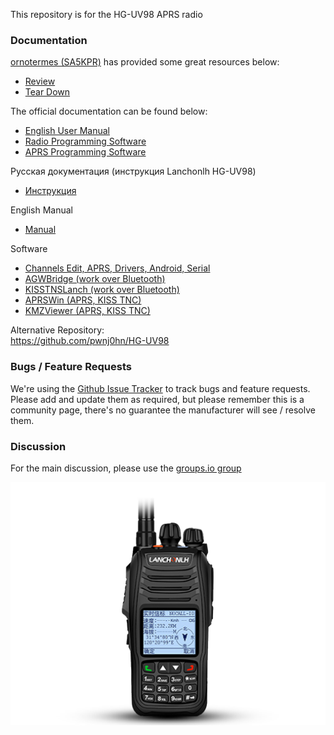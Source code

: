 This repository is for the HG-UV98 APRS radio

### Documentation
[ornotermes (SA5KPR)](https://github.com/ornotermes) has provided some great resources below:  
* [Review](https://www.reddit.com/r/amateurradio/comments/c0k0bh/first_look_at_hguv98_first_chinese_aprs_handheld/)  
* [Tear Down](https://www.reddit.com/r/amateurradio/comments/c3wurz/teardown_of_hguv98_the_first_chinese_aprs_handheld/)

The official documentation can be found below:  
* [English User Manual](https://ba4tb.qth.com/download/HG-UV98%20Manual.pdf)  
* [Radio Programming Software](https://ba4tb.qth.com/download/HG-UV98%20EN%20%20V2.0%20setup.rar) 
* [APRS Programming Software](http://www.ba4tb.qth.com/download/APRS_51Serial_20190525_A.rar)

Русская документация (инструкция Lanchonlh HG-UV98)
 * [Инструкция](https://github.com/dkxce/lanchonlh_hg-uv98_ru_manual)

English Manual
 * [Manual](https://github.com/dkxce/lanchonlh_hg-uv98_ru_manual/tree/main/English)

Software
 * [Channels Edit, APRS, Drivers, Android, Serial](Software)
 * [AGWBridge (work over Bluetooth)](https://github.com/dkxce/AGWBridge)
 * [KISSTNSLanch (work over Bluetooth)](https://github.com/dkxce/KISSTNCLanchHG-UV98)
 * [APRSWin (APRS, KISS TNC)](https://github.com/dkxce/APRSWin)
 * [KMZViewer (APRS, KISS TNC)](https://github.com/dkxce/KMZViewer)
 
Alternative Repository:             
 https://github.com/pwnj0hn/HG-UV98

### Bugs / Feature Requests

We're using the [Github Issue Tracker](https://github.com/marrold/HG-UV98/issues) to track bugs and feature requests. Please add and update them as required, but please remember this is a community page, there's no guarantee the manufacturer will see / resolve them.

### Discussion

For the main discussion, please use the [groups.io group](https://groups.io/g/HG-UV98-users)

![HG-UV98](/images/HG-UV98.jpg )
